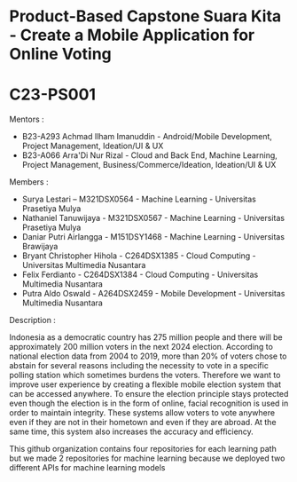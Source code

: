 # Product-Based Capstone Suara Kita - Create a Mobile Application for Online Voting 
# C23-PS001

Mentors :
- B23-A293 Achmad Ilham Imanuddin - Android/Mobile Development, Project Management, Ideation/UI & UX 
- B23-A066 Arra'Di Nur Rizal - Cloud and Back End,  Machine Learning, Project Management, Business/Commerce/Ideation, Ideation/UI & UX

Members :
- Surya Lestari – M321DSX0564 -  Machine Learning - Universitas Prasetiya Mulya 
- Nathaniel Tanuwijaya - M321DSX0567 - Machine Learning - Universitas Prasetiya Mulya
- Daniar Putri Airlangga - M151DSY1468 -  Machine Learning - Universitas Brawijaya 
- Bryant Christopher Hihola - C264DSX1385 - Cloud Computing - Universitas Multimedia Nusantara 
- Felix Ferdianto - C264DSX1384 - Cloud Computing - Universitas Multimedia Nusantara 
- Putra Aldo Oswald - A264DSX2459 -  Mobile Development - Universitas Multimedia Nusantara

Description :

Indonesia as a democratic country has 275 million people and there will be approximately 200 million voters in the next 2024 election. According to national election data from 2004 to 2019, more than 20% of voters chose to abstain for several reasons including the necessity to vote in a specific polling station which sometimes burdens the voters. Therefore we want to improve user experience by creating a flexible mobile election system that can be accessed anywhere. To ensure the election principle stays protected even though the election is in the form of online, facial recognition is used in order to maintain integrity. These systems allow voters to vote anywhere even if they are not in their hometown and even if they are abroad. At the same time, this system also increases the accuracy and efficiency. 

This github organization contains four repositories for each learning path but we made 2 repositories for machine learning because we deployed two different APIs for machine learning models
